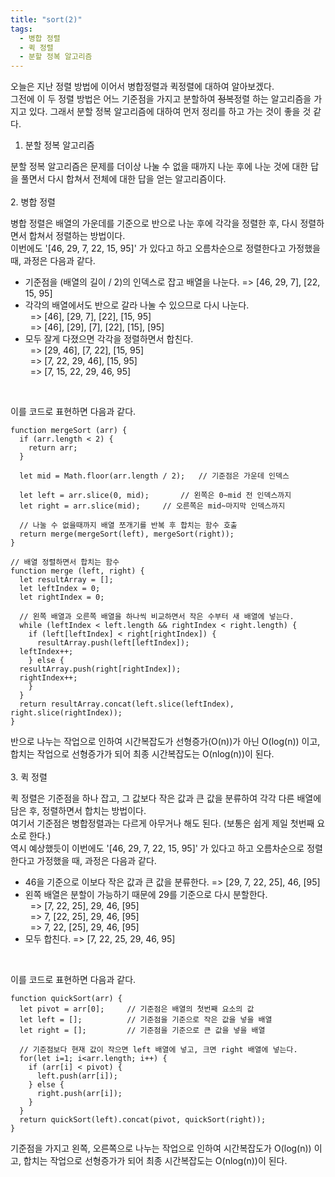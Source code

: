 ```yaml
---
title: "sort(2)"
tags:
  - 병합 정렬
  - 퀵 정렬
  - 분할 정복 알고리즘
---
```


오늘은 지난 정렬 방법에 이어서 병합정렬과 퀵정렬에 대하여 알아보겠다.  
그전에 이 두 정렬 방법은 어느 기준점을 가지고 분할하여 ~~정복~~정렬 하는 알고리즘을 가지고 있다. 그래서 분할 정복 알고리즘에 대하여 먼저 정리를 하고 가는 것이 좋을 것 같다.  

1. 분할 정복 알고리즘  

  분할 정복 알고리즘은 문제를 더이상 나눌 수 없을 때까지 나눈 후에 나눈 것에 대한 답을 풀면서 다시 합쳐서 전체에 대한 답을 얻는 알고리즘이다.  
  <br>
2. 병합 정렬  

  병합 정렬은 배열의 가운데를 기준으로 반으로 나눈 후에 각각을 정렬한 후, 다시 정렬하면서 합쳐서 정렬하는 방법이다.  
  이번에도 '[46, 29, 7, 22, 15, 95]' 가 있다고 하고 오름차순으로 정렬한다고 가정했을 때, 과정은 다음과 같다.  
  
  - 기준점을 (배열의 길이 / 2)의 인덱스로 잡고 배열을 나눈다. => [46, 29, 7], [22, 15, 95]  
  - 각각의 배열에서도 반으로 갈라 나눌 수 있으므로 다시 나눈다.  
  &nbsp;&nbsp;=> [46], [29, 7], [22], [15, 95]  
  &nbsp;&nbsp;=> [46], [29], [7], [22], [15], [95]  
  - 모두 잘게 다졌으면 각각을 정렬하면서 합친다.  
  &nbsp;&nbsp;=> [29, 46], [7, 22], [15, 95]  
  &nbsp;&nbsp;=> [7, 22, 29, 46], [15, 95]  
  &nbsp;&nbsp;=> [7, 15, 22, 29, 46, 95]  
  <br>

  이를 코드로 표현하면 다음과 같다.  
  
  ```
  function mergeSort (arr) {
    if (arr.length < 2) {
      return arr;
    }
    	
    let mid = Math.floor(arr.length / 2);	// 기준점은 가운데 인덱스
		
    let left = arr.slice(0, mid);		// 왼쪽은 0~mid 전 인덱스까지
    let right = arr.slice(mid);		// 오른쪽은 mid~마지막 인덱스까지
		
    // 나눌 수 없을때까지 배열 쪼개기를 반복 후 합치는 함수 호출
    return merge(mergeSort(left), mergeSort(right));
  }

  // 배열 정렬하면서 합치는 함수
  function merge (left, right) {
    let resultArray = [];
    let leftIndex = 0;
    let rightIndex = 0;
		
    // 왼쪽 배열과 오른쪽 배열을 하나씩 비교하면서 작은 수부터 새 배열에 넣는다.
    while (leftIndex < left.length && rightIndex < right.length) {
      if (left[leftIndex] < right[rightIndex]) {
        resultArray.push(left[leftIndex]);
	leftIndex++;
      } else {
	resultArray.push(right[rightIndex]);
	rightIndex++;
      }
    }
    return resultArray.concat(left.slice(leftIndex), right.slice(rightIndex));
  }
  ```
  
  반으로 나누는 작업으로 인하여 시간복잡도가 선형증가(O(n))가 아닌 O(log(n)) 이고, 합치는 작업으로 선형증가가 되어 최종 시간복잡도는 O(nlog(n))이 된다.  
  <br>
3. 퀵 정렬  

  퀵 정렬은 기준점을 하나 잡고, 그 값보다 작은 값과 큰 값을 분류하여 각각 다른 배열에 담은 후, 정렬하면서 합치는 방법이다.  
  여기서 기준점은 병합정렬과는 다르게 아무거나 해도 된다. (보통은 쉽게 제일 첫번째 요소로 한다.)  
  역시 예상했듯이 이번에도 '[46, 29, 7, 22, 15, 95]' 가 있다고 하고 오름차순으로 정렬한다고 가정했을 때, 과정은 다음과 같다.  
  
  - 46을 기준으로 이보다 작은 값과 큰 값을 분류한다. => [29, 7, 22, 25], 46, [95]  
  - 왼쪽 배열은 분할이 가능하기 때문에 29를 기준으로 다시 분할한다.  
  &nbsp;&nbsp;=> [7, 22, 25], 29, 46, [95]  
  &nbsp;&nbsp;=> 7, [22, 25], 29, 46, [95]  
  &nbsp;&nbsp;=> 7, 22, [25], 29, 46, [95]  
  - 모두 합친다. => [7, 22, 25, 29, 46, 95]  
  <br>

  이를 코드로 표현하면 다음과 같다.  
  
  ```
  function quickSort(arr) {
    let pivot = arr[0];		// 기준점은 배열의 첫번째 요소의 값
    let left = [];			// 기준점을 기준으로 작은 값을 넣을 배열
    let right = [];			// 기준점을 기준으로 큰 값을 넣을 배열

    // 기준점보다 현재 값이 작으면 left 배열에 넣고, 크면 right 배열에 넣는다.
    for(let i=1; i<arr.length; i++) {
      if (arr[i] < pivot) {
        left.push(arr[i]);
      } else {
        right.push(arr[i]);
      }
    }
    return quickSort(left).concat(pivot, quickSort(right));
  }
  ```
  
  기준점을 가지고 왼쪽, 오른쪽으로 나누는 작업으로 인하여 시간복잡도가 O(log(n)) 이고, 합치는 작업으로 선형증가가 되어 최종 시간복잡도는 O(nlog(n))이 된다.  
